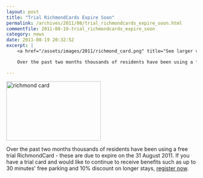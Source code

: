 ```yaml
---
layout: post
title: "Trial RichmondCards Expire Soon"
permalink: /archives/2011/08/trial_richmondcards_expire_soon.html
commentfile: 2011-08-19-trial_richmondcards_expire_soon
category: news
date: 2011-08-19 20:32:52
excerpt: |
    <a href="/assets/images/2011/richmond_card.png" title="See larger version of - richmond card"><img src="/assets/images/2011/richmond_card_thumb.png" width="150" height="94" alt="richmond card" class="right" /></a>

    Over the past two months thousands of residents have been using a free trial RichmondCard - these are due to expire on the 31 August 2011. If you have a trial card and would like to continue to receive benefits such as up to 30 minutes' free parking and 10% discount on longer stays, <a href="http://www.richmond.gov.uk/home/transport_and_streets/motor_vehicles_roads_and_parking/parking/parking_meters/richmondcard.htm.">register now</a>

---
```


<a href="/assets/images/2011/richmond_card.png" title="See larger version of - richmond card"><img src="/assets/images/2011/richmond_card_thumb.png" width="250" height="157" alt="richmond card" class="right" /></a>

Over the past two months thousands of residents have been using a free trial RichmondCard - these are due to expire on the 31 August 2011. If you have a trial card and would like to continue to receive benefits such as up to 30 minutes' free parking and 10% discount on longer stays, [register now](http://www.richmond.gov.uk/home/transport_and_streets/motor_vehicles_roads_and_parking/parking/parking_meters/richmondcard.htm).
